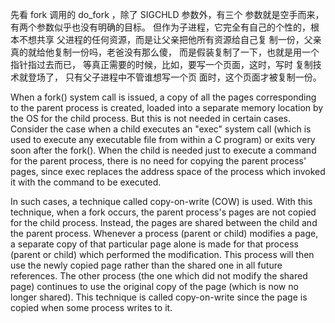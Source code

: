 先看 fork 调用的 do_fork ，除了 SIGCHLD 参数外，有三个
参数就是空手而来，有两个参数似乎也没有明确的目标。
但作为子进程，它完全有自己的个性的，根本不想共享
父进程的任何资源，而是让父亲把他所有资源给自己复
制一份，父亲真的就给他复制一份吗，老爸没有那么傻，
而是假装复制了一下，也就是用一个指针指过去而已，
等真正需要的时候，比如，要写一个页面，这时，写时
复制技术就登场了， 只有父子进程中不管谁想写一个页
面时，这个页面才被复制一份。


When a fork() system call is issued, a copy of all the pages corresponding to the parent process is created, loaded into a separate memory location by the OS for the child process. But this is not needed in certain cases. Consider the case when a child executes an "exec" system call (which is used to execute any executable file from within a C program) or exits very soon after the fork(). When the child is needed just to execute a command for the parent process, there is no need for copying the parent process' pages, since exec replaces the address space of the process which invoked it with the command to be executed.

In such cases, a technique called copy-on-write (COW) is used. With this technique, when a fork occurs, the parent process's pages are not copied for the child process. Instead, the pages are shared between the child and the parent process. Whenever a process (parent or child) modifies a page, a separate copy of that particular page alone is made for that process (parent or child) which performed the modification. This process will then use the newly copied page rather than the shared one in all future references. The other process (the one which did not modify the shared page) continues to use the original copy of the page (which is now no longer shared). This technique is called copy-on-write since the page is copied when some process writes to it.
